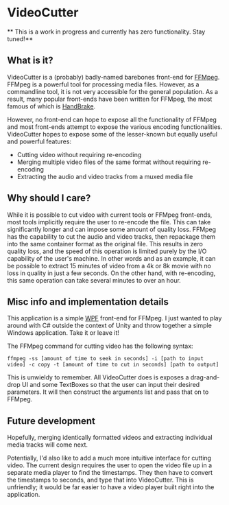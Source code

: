 # VideoCutter

** This is a work in progress and currently has zero functionality.  Stay tuned!**

## What is it?

VideoCutter is a (probably) badly-named barebones front-end for [FFMpeg](https://ffmpeg.org/).  FFMpeg is a powerful tool for processing media files.  However, as a commandline tool, it is not very accessible for the general population.  As a result, many popular front-ends have been written for FFMpeg, the most famous of which is [HandBrake](http://handbrake.fr/).

However, no front-end can hope to expose all the functionality of FFMpeg and most front-ends attempt to expose the various encoding functionalities.  VideoCutter hopes to expose some of the lesser-known but equally useful and powerful features:
* Cutting video without requiring re-encoding
* Merging multiple video files of the same format without requiring re-encoding
* Extracting the audio and video tracks from a muxed media file

## Why should I care?

While it is possible to cut video with current tools or FFMpeg front-ends, most tools implicitly require the user to re-encode the file.  This can take significantly longer and can impose some amount of quality loss.  FFMpeg has the capability to cut the audio and video tracks, then repackage them into the same container format as the original file.  This results in zero quality loss, and the speed of this operation is limited purely by the I/O capability of the user's machine.  In other words and as an example, it can be possible to extract 15 minutes of video from a 4k or 8k movie with no loss in quality in just a few seconds.  On the other hand, with re-encoding, this same operation can take several minutes to over an hour.

## Misc info and implementation details

This application is a simple [WPF](https://docs.microsoft.com/en-us/dotnet/framework/wpf/) front-end for FFMpeg.  I just wanted to play around with C# outside the context of Unity and throw together a simple Windows application.  Take it or leave it!

The FFMpeg command for cutting video has the following syntax:

`ffmpeg -ss [amount of time to seek in seconds] -i [path to input video] -c copy -t [amount of time to cut in seconds] [path to output]`

This is unwieldy to remember.  All VideoCutter does is exposes a drag-and-drop UI and some TextBoxes so that the user can input their desired parameters.  It will then construct the arguments list and pass that on to FFMpeg.

## Future development

Hopefully, merging identically formatted videos and extracting individual media tracks will come next.

Potentially, I'd also like to add a much more intuitive interface for cutting video.  The current design requires the user to open the video file up in a separate media player to find the timestamps.  They then have to convert the timestamps to seconds, and type that into VideoCutter.  This is unfriendly; it would be far easier to have a video player built right into the application.